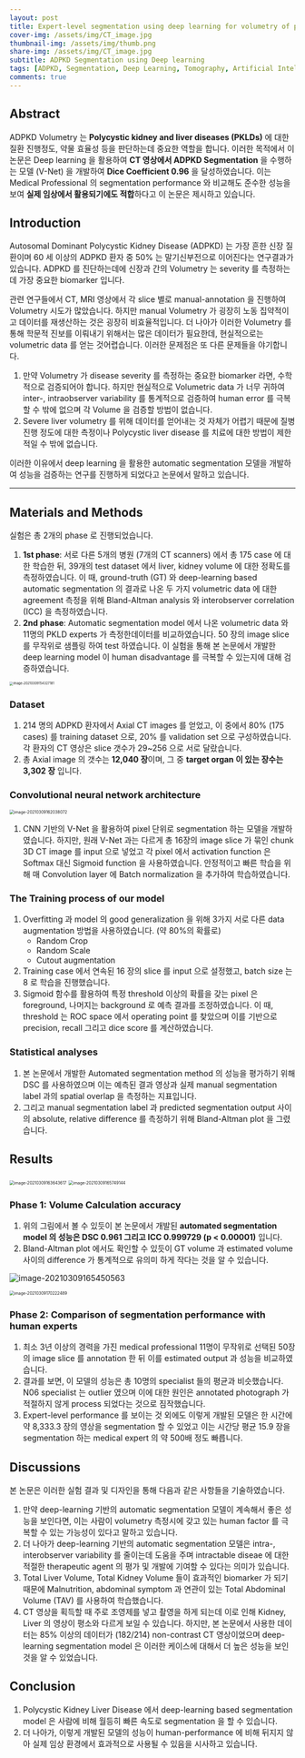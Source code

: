 ```yaml
---
layout: post
title: Expert-level segmentation using deep learning for volumetry of polycystic kidney and liver
cover-img: /assets/img/CT_image.jpg
thumbnail-img: /assets/img/thumb.png
share-img: /assets/img/CT_image.jpg
subtitle: ADPKD Segmentation using Deep learning
tags: [ADPKD, Segmentation, Deep Learning, Tomography, Artificial Intelligence]
comments: true
---
```


## Abstract

ADPKD Volumetry 는 **Polycystic kidney and liver diseases (PKLDs)** 에 대한 질환 진행정도, 약물 효율성 등을 판단하는데 중요한 역할을 합니다. 이러한 목적에서 이 논문은 Deep learning 을 활용하여 **CT 영상에서 ADPKD Segmentation** 을 수행하는 모델 (V-Net) 을 개발하여 **Dice Coefficient 0.96** 을 달성하였습니다. 이는 Medical Professional 의 segmentation performance 와 비교해도 준수한 성능을 보여 **실제 임상에서 활용되기에도 적합**하다고 이 논문은 제시하고 있습니다.



## Introduction

Autosomal Dominant Polycystic Kidney Disease (ADPKD) 는 가장 흔한 신장 질환이며 60 세 이상의 ADPKD 환자 중 50% 는 말기신부전으로 이어진다는 연구결과가 있습니다. ADPKD 를 진단하는데에 신장과 간의 Volumetry 는 severity 를 측정하는데 가장 중요한 biomarker 입니다. 



관련 연구들에서 CT, MRI 영상에서 각 slice 별로 manual-annotation 을 진행하여 Volumetry 시도가 많았습니다. 하지만 manual Volumetry 가 굉장히 노동 집약적이고 데이터를 재생산하는 것은 굉장히 비효율적입니다. 더 나아가 이러한 Volumetry 를 통해 학문적 진보를 이뤄내기 위해서는 많은 데이터가 필요한데, 현실적으로는 volumetric data 를 얻는 것어렵습니다. 이러한 문제점은 또 다른 문제들을 야기합니다.



1. 만약 Volumetry 가 disease severity 를 측정하는 중요한 biomarker 라면, 수학적으로 검증되어야 합니다. 하지만 현실적으로 Volumetric data 가 너무 귀하여 inter-, intraobserver variability 를 통계적으로 검증하여 human error 를 극복할 수 밖에 없으며 각 Volume 을 검증할 방법이 없습니다.
2. Severe liver volumetry 를 위해 데이터를 얻어내는 것 자체가 어렵기 때문에 질병 진행 정도에 대한 측정이나 Polycystic liver disease 를 치료에 대한 방법이 제한적일 수 밖에 없습니다.



이러한 이유에서 deep learning 을 활용한 automatic segmentation 모델을 개발하여 성능을 검증하는 연구를 진행하게 되었다고 논문에서 말하고 있습니다.

---



## Materials and Methods

실험은 총 2개의 phase 로 진행되었습니다.

1. **1st phase**: 서로 다른 5개의 병원 (7개의 CT scanners) 에서 총 175 case 에 대한 학습한 뒤, 39개의 test dataset 에서 liver, kidney volume 에 대한 정확도를 측정하였습니다. 이 때, ground-truth (GT) 와 deep-learning based automatic segmentation 의 결과로 나온 두 가지 volumetric data 에 대한 agreement 측정을 위해 Bland-Altman analysis 와 interobserver correlation (ICC) 을 측정하였습니다.
2. **2nd phase**: Automatic segmentation model 에서 나온 volumetric data 와 11명의 PKLD experts 가 측정한데이터를 비교하였습니다. 50 장의 image slice 를 무작위로 샘플링 하여 test 하였습니다. 이 실험을 통해 본 논문에서 개발한 deep learning model 이 human disadvantage 를 극복할 수 있는지에 대해 검증하였습니다.



<img src="../assets/post_img/image-20210309154327181.png" alt="image-20210309154327181" style="zoom:40%;" />

### Dataset

1. 214 명의 ADPKD 환자에서 Axial CT images 를 얻었고, 이 중에서 80% (175 cases) 를 training dataset 으로, 20% 를 validation set 으로 구성하였습니다. 각 환자의 CT 영상은 slice 갯수가 29~256 으로 서로 달랐습니다. 
2. 총 Axial image 의 갯수는 **12,040 장**이며, 그 중 **target organ 이 있는 장수는 3,302 장** 입니다.



### Convolutional neural network architecture

<img src="../assets/post_img/image-20210309162038072.png" alt="image-20210309162038072" style="zoom:50%;" />

1. CNN 기반의 V-Net 을 활용하여 pixel 단위로 segmentation 하는 모델을 개발하였습니다. 하지만, 원래 V-Net 과는 다르게 총 16장의 image slice 가 묶인 chunk 3D CT image 를 input 으로 넣었고 각 pixel 에서 activation function 은 Softmax 대신 Sigmoid function 을 사용하였습니다. 안정적이고 빠른 학습을 위해 매 Convolution layer 에 Batch normalization 을 추가하여 학습하였습니다. 



### The Training process of our model

1. Overfitting 과 model 의 good generalization 을 위해 3가지 서로 다른 data augmentation 방법을 사용하였습니다. (약 80%의 확률로)
   - Random Crop
   - Random Scale
   - Cutout augmentation
2. Training case 에서 연속된 16 장의 slice 를 input 으로 설정했고, batch size 는 8 로 학습을 진행했습니다.
3. Sigmoid 함수를 활용하여 특정 threshold 이상의 확률을 갖는 pixel 은 foreground, 나머지는 background 로 예측 결과를 조정하였습니다. 이 때, threshold 는 ROC space 에서 operating point 를 찾았으며 이를 기반으로 precision, recall 그리고 dice score 를 계산하였습니다.



### Statistical analyses

1. 본 논문에서 개발한 Automated segmentation method 의 성능을 평가하기 위해 DSC 를 사용하였으며 이는 예측된 결과 영상과 실제 manual segmentation label 과의 spatial overlap 을 측정하는 지표입니다.
2. 그리고 manual segmentation label 과 predicted segmentation output 사이의 absolute, relative difference 를 측정하기 위해 Bland-Altman plot 을 그렸습니다.



## Results

<img src="../assets/post_img/image-20210309163643617.png" alt="image-20210309163643617" style="zoom:50%;" />

<img src="../assets/post_img/image-20210309165749144.png" alt="image-20210309165749144" style="zoom:50%;" />

### Phase 1: Volume Calculation accuracy

1. 위의 그림에서 볼 수 있듯이 본 논문에서 개발된 **automated segmentation model 의 성능은 DSC 0.961 그리고 ICC 0.999729 (p < 0.00001)** 입니다. 
2. Bland-Altman plot 에서도 확인할 수 있듯이 GT volume 과 estimated volume 사이의 difference 가 통계적으로 유의미 하게 작다는 것을 알 수 있습니다.

![image-20210309165450563](../assets/post_img/image-20210309165450563.png)

<img src="../assets/post_img/image-20210309170222489.png" alt="image-20210309170222489" style="zoom:50%;" />

### Phase 2: Comparison of segmentation performance with human experts

1. 최소 3년 이상의 경력을 가진 medical professional 11명이 무작위로 선택된 50장의 image slice 를 annotation 한 뒤 이를 estimated output 과 성능을 비교하였습니다.
2. 결과를 보면, 이 모델의 성능은 총 10명의 specialist 들의 평균과 비슷했습니다. N06 specialist 는 outlier 였으며 이에 대한 원인은 annotated photograph 가 적절하지 않게 process 되었다는 것으로 짐작했습니다.
3. Expert-level performance 를 보이는 것 외에도 이렇게 개발된 모델은 한 시간에 약 8,333.3 장의 영상을 segmentation 할 수 있었고 이는 시간당 평균 15.9 장을 segmentation 하는 medical expert 의 약 500배 정도 빠릅니다.



## Discussions

본 논문은 이러한 실험 결과 및 디자인을 통해 다음과 같은 사항들을 기술하였습니다.

1. 만약 deep-learning 기반의 automatic segmentation 모델이 계속해서 좋은 성능을 보인다면, 이는 사람이 volumetry 측정시에 갖고 있는 human factor 를 극복할 수 있는 가능성이 있다고 말하고 있습니다. 
2. 더 나아가 deep-learning 기반의 automatic segmentation 모델은 intra-, interobserver variability 를 줄이는데 도움을 주며 intractable diseae 에 대한 적절한 therapeutic agent 의 평가 및 개발에 기여할 수 있다는 의미가 있습니다.
3. Total Liver Volume, Total Kidney Volume 들이 효과적인 biomarker 가 되기 때문에 Malnutrition, abdominal symptom 과 연관이 있는 Total Abdominal Volume (TAV) 를 사용하여 학습했습니다.
4. CT 영상을 획득할 때 주로 조영제를 넣고 촬영을 하게 되는데 이로 인해 Kidney, Liver 의 영상이 평소와 다르게 보일 수 있습니다. 하지만, 본 논문에서 사용한 데이터는 85% 이상의 데이터가 (182/214) non-contrast CT 영상이었으며 deep-learning segmentation model 은 이러한 케이스에 대해서 더 높은 성능을 보인 것을 알 수 있었습니다.



## Conclusion

1. Polycystic Kidney Liver Disease 에서 deep-learning based segmentation model 은 사람에 비해 월등히 빠른 속도로 segmentation 을 할 수 있습니다.
2. 더 나아가, 이렇게 개발된 모델의 성능이 human-performance 에 비해 뒤지지 않아 실제 임상 환경에서 효과적으로 사용될 수 있음을 시사하고 있습니다.